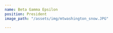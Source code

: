```yaml
---
name: Beta Gamma Epsilon
position: President
image_path: "/assets/img/mtwashington_snow.JPG"

---
```

